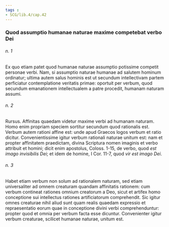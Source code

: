 ```yaml
---
tags : 
- SCG/lib.4/cap.42
---
```


### Quod assumptio humanae naturae maxime competebat verbo Dei

###### n. 1
Ex quo etiam patet quod humanae naturae assumptio potissime competit personae verbi. Nam, si assumptio naturae humanae ad salutem hominum ordinatur; ultima autem salus hominis est ut secundum intellectivam partem perficiatur contemplatione veritatis primae: oportuit per verbum, quod secundum emanationem intellectualem a patre procedit, humanam naturam assumi.

###### n. 2
Rursus. Affinitas quaedam videtur maxime verbi ad humanam naturam. Homo enim propriam speciem sortitur secundum quod rationalis est. Verbum autem rationi affine est: unde apud Graecos logos verbum et ratio dicitur. Convenientissime igitur verbum rationali naturae unitum est: nam et propter affinitatem praedictam, divina Scriptura nomen imaginis et verbo attribuit et homini; dicit enim apostolus, Coloss. 1-15, de verbo, quod *est imago invisibilis Dei*; et idem de homine, I Cor. 11-7, quod *vir est imago Dei*.

###### n. 3
Habet etiam verbum non solum ad rationalem naturam, sed etiam universaliter ad omnem creaturam quandam affinitatis rationem: cum verbum contineat rationes omnium creatorum a Deo, sicut et artifex homo conceptione sui intellectus rationes artificiatorum comprehendit. Sic igitur omnes creaturae nihil aliud sunt quam realis quaedam expressio et repraesentatio eorum quae in conceptione divini verbi comprehenduntur: propter quod et omnia per verbum facta esse dicuntur. Convenienter igitur verbum creaturae, scilicet humanae naturae, unitum est.

